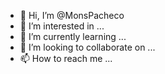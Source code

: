 - 👋 Hi, I’m @MonsPacheco
- 👀 I’m interested in ...
- 🌱 I’m currently learning ...
- 💞️ I’m looking to collaborate on ...
- 📫 How to reach me ...

<!---
MonsPacheco/MonsPacheco is a ✨ special ✨ repository because its `README.md` (this file) appears on your GitHub profile.
You can click the Preview link to take a look at your changes.
--->
